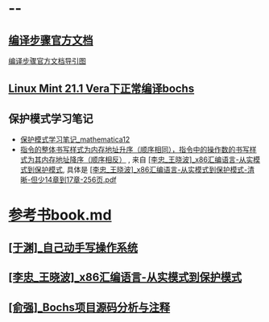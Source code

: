 # --
## [编译步骤官方文档](https://bochs.sourceforge.io/cgi-bin/topper.pl?name=New+Bochs+Documentation&url=https://bochs.sourceforge.io/doc/docbook/)
[编译步骤官方文档导引图](https://gitcode.net/crk/bochs/-/raw/master/doc/img/build_bochs.png)

## [Linux Mint 21.1 Vera下正常编译bochs](https://gitcode.net/crk/bochs/-/blob/master/bochs/build_at_Linux%20Mint%2021.1%20Vera.sh)

## 保护模式学习笔记
- [保护模式学习笔记_mathematica12](https://gitcode.net/crk/bochs/-/blob/master/%E4%BF%9D%E6%8A%A4%E6%A8%A1%E5%BC%8F%E5%AD%A6%E4%B9%A0%E7%AC%94%E8%AE%B0/%E4%BF%9D%E6%8A%A4%E6%A8%A1%E5%BC%8F_mathematica12.pdf)
- [指令的整体书写样式为内存地址升序（顺序相同），指令中的操作数的书写样式为其内存地址降序（顺序相反）](https://gitcode.net/crk/bochs/-/raw/master/%E4%BF%9D%E6%8A%A4%E6%A8%A1%E5%BC%8F%E5%AD%A6%E4%B9%A0%E7%AC%94%E8%AE%B0/%E6%8C%87%E4%BB%A4%E7%9A%84%E6%95%B4%E4%BD%93%E4%B9%A6%E5%86%99%E6%A0%B7%E5%BC%8F%E4%B8%BA%E5%86%85%E5%AD%98%E5%9C%B0%E5%9D%80%E5%8D%87%E5%BA%8F%EF%BC%88%E9%A1%BA%E5%BA%8F%E7%9B%B8%E5%90%8C%EF%BC%89%EF%BC%8C%E6%8C%87%E4%BB%A4%E4%B8%AD%E7%9A%84%E6%93%8D%E4%BD%9C%E6%95%B0%E7%9A%84%E4%B9%A6%E5%86%99%E6%A0%B7%E5%BC%8F%E4%B8%BA%E5%85%B6%E5%86%85%E5%AD%98%E5%9C%B0%E5%9D%80%E9%99%8D%E5%BA%8F%EF%BC%88%E9%A1%BA%E5%BA%8F%E7%9B%B8%E5%8F%8D%EF%BC%89.png)  , 来自 [ \[李忠_王晓波\]_x86汇编语言-从实模式到保护模式](https://www.aliyundrive.com/drive/file/resource/653dfa43f3a3194ee96f48eda117c29bfa108a1f), 具体是 [\[李忠_王晓波\]_x86汇编语言-从实模式到保护模式-清晰-但少14章到17章-256页.pdf](https://www.aliyundrive.com/s/kjpjyLnLtdN)



# [参考书book.md](https://gitcode.net/pubz/mat-idx/-/blob/master/book.md)

## [ \[于渊\]_自己动手写操作系统 ](https://www.aliyundrive.com/drive/file/resource/653dfa447931a34610d547e78b1a60669c64ad1d)

## [ \[李忠_王晓波\]_x86汇编语言-从实模式到保护模式](https://www.aliyundrive.com/drive/file/resource/653dfa43f3a3194ee96f48eda117c29bfa108a1f)

## [ \[俞强\]_Bochs项目源码分析与注释 ](https://www.aliyundrive.com/drive/file/resource/653e025ae0c18d3401554129ad9b8293209dfb37)
